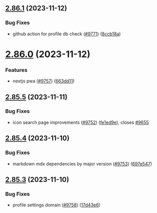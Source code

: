 ## [2.86.1](https://github.com/EddieHubCommunity/BioDrop/compare/v2.86.0...v2.86.1) (2023-11-12)


### Bug Fixes

* github action for profile db check ([#9771](https://github.com/EddieHubCommunity/BioDrop/issues/9771)) ([8ccb18a](https://github.com/EddieHubCommunity/BioDrop/commit/8ccb18aee3ffe855a36cf2dcaf2c22433c2c89f3))



# [2.86.0](https://github.com/EddieHubCommunity/BioDrop/compare/v2.85.5...v2.86.0) (2023-11-12)


### Features

* nextjs pwa ([#9757](https://github.com/EddieHubCommunity/BioDrop/issues/9757)) ([663dd11](https://github.com/EddieHubCommunity/BioDrop/commit/663dd112ed24099da871268531043ffd40318d5f))



## [2.85.5](https://github.com/EddieHubCommunity/BioDrop/compare/v2.85.4...v2.85.5) (2023-11-11)


### Bug Fixes

* icon search page improvements ([#9752](https://github.com/EddieHubCommunity/BioDrop/issues/9752)) ([fe1ed9e](https://github.com/EddieHubCommunity/BioDrop/commit/fe1ed9e50ad6590efb69523f7e4cc97b8eaed868)), closes [#9655](https://github.com/EddieHubCommunity/BioDrop/issues/9655)



## [2.85.4](https://github.com/EddieHubCommunity/BioDrop/compare/v2.85.3...v2.85.4) (2023-11-10)


### Bug Fixes

* markdown mdx dependencies by major version ([#9753](https://github.com/EddieHubCommunity/BioDrop/issues/9753)) ([697e547](https://github.com/EddieHubCommunity/BioDrop/commit/697e547e80df8721e3c24d116186d06d84795c25))



## [2.85.3](https://github.com/EddieHubCommunity/BioDrop/compare/v2.85.2...v2.85.3) (2023-11-10)


### Bug Fixes

* profile settings domain ([#9758](https://github.com/EddieHubCommunity/BioDrop/issues/9758)) ([17d43e6](https://github.com/EddieHubCommunity/BioDrop/commit/17d43e6fb0095d96599e47f99e3a82a7b1840e9f))



